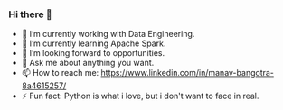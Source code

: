 ### Hi there 👋


- 🔭 I’m currently working with Data Engineering.
- 🌱 I’m currently learning Apache Spark.
- 👯 I’m looking forward to opportunities.
- 💬 Ask me about anything you want.
- 📫 How to reach me: https://www.linkedin.com/in/manav-bangotra-8a4615257/
- ⚡ Fun fact: Python is what i love, but i don't want to face in real.
